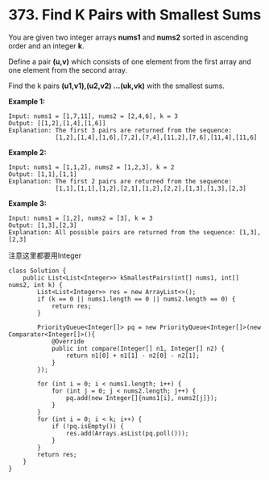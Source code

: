 # 373. Find K Pairs with Smallest Sums

You are given two integer arrays **nums1** and **nums2** sorted in ascending order and an integer **k**.

Define a pair **\(u,v\)** which consists of one element from the first array and one element from the second array.

Find the k pairs **\(u1,v1\),\(u2,v2\) ...\(uk,vk\)** with the smallest sums.

**Example 1:**

```text
Input: nums1 = [1,7,11], nums2 = [2,4,6], k = 3
Output: [[1,2],[1,4],[1,6]] 
Explanation: The first 3 pairs are returned from the sequence: 
             [1,2],[1,4],[1,6],[7,2],[7,4],[11,2],[7,6],[11,4],[11,6]
```

**Example 2:**

```text
Input: nums1 = [1,1,2], nums2 = [1,2,3], k = 2
Output: [1,1],[1,1]
Explanation: The first 2 pairs are returned from the sequence: 
             [1,1],[1,1],[1,2],[2,1],[1,2],[2,2],[1,3],[1,3],[2,3]
```

**Example 3:**

```text
Input: nums1 = [1,2], nums2 = [3], k = 3
Output: [1,3],[2,3]
Explanation: All possible pairs are returned from the sequence: [1,3],[2,3]
```

注意这里都要用Integer

```text
class Solution {
    public List<List<Integer>> kSmallestPairs(int[] nums1, int[] nums2, int k) {
        List<List<Integer>> res = new ArrayList<>();
        if (k == 0 || nums1.length == 0 || nums2.length == 0) {
            return res;
        }
        
        PriorityQueue<Integer[]> pq = new PriorityQueue<Integer[]>(new Comparator<Integer[]>(){
            @Override
            public int compare(Integer[] n1, Integer[] n2) {
                return n1[0] + n1[1] - n2[0] - n2[1];
            }
        });
        
        for (int i = 0; i < nums1.length; i++) {
            for (int j = 0; j < nums2.length; j++) {
                pq.add(new Integer[]{nums1[i], nums2[j]});
            }
        }
        for (int i = 0; i < k; i++) {
            if (!pq.isEmpty()) {
                res.add(Arrays.asList(pq.poll()));
            }
        }
        return res;
    }
}
```

